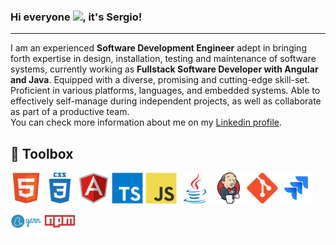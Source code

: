 ### Hi everyone <img src="https://raw.githubusercontent.com/MartinHeinz/MartinHeinz/master/wave.gif" width="30px">, it's Sergio!

---
I am an experienced <b>Software Development Engineer</b> adept in bringing forth expertise in design, installation, testing and maintenance of software systems, currently working as <b>Fullstack Software Developer with Angular and Java</b>. 
Equipped with a diverse, promising and cutting-edge skill-set. 
Proficient in various platforms, languages, and embedded systems. Able to effectively self-manage during independent projects, as well as collaborate as part of a productive team.
<br>
You can check more information about me on my <a href="https://www.linkedin.com/in/sergio-grinon-chico-software-developer/" target="_blank">Linkedin profile</a>.


🧰 Toolbox
---
<img src="https://github.com/devicons/devicon/raw/master/icons/html5/html5-original.svg" alt="HTML" width="50" height="50" style="max-width: 100%;"> <img src="https://github.com/devicons/devicon/raw/master/icons/css3/css3-plain-wordmark.svg" alt="CSS" width="50" height="50" style="max-width: 100%;"> <img src="https://github.com/devicons/devicon/blob/master/icons/angularjs/angularjs-original.svg" alt="Angular" width="50" height="50" style="max-width: 100%;"> <img src="https://github.com/devicons/devicon/blob/master/icons/typescript/typescript-original.svg" alt="JavaScript" width="50" height="50" style="max-width: 100%;"> <img src="https://github.com/devicons/devicon/blob/master/icons/javascript/javascript-original.svg" alt="JavaScript" width="50" height="50" style="max-width: 100%;"> <img src="https://github.com/devicons/devicon/blob/master/icons/java/java-original.svg" alt="Java" width="50" height="50" style="max-width: 100%;"> <img src="https://github.com/devicons/devicon/blob/master/icons/jenkins/jenkins-original.svg" alt="Jenkins" width="50" height="50" style="max-width: 100%;"> <img src="https://github.com/devicons/devicon/blob/master/icons/git/git-original.svg" alt="Jenkins" width="50" height="50" style="max-width: 100%;"> <img src="https://github.com/devicons/devicon/blob/master/icons/jira/jira-original.svg" alt="Jenkins" width="50" height="50" style="max-width: 100%;"> <img src="https://github.com/devicons/devicon/blob/master/icons/yarn/yarn-original-wordmark.svg" alt="Jenkins" width="50" height="50" style="max-width: 100%;"> <img src="https://github.com/devicons/devicon/blob/master/icons/npm/npm-original-wordmark.svg" alt="Jenkins" width="50" height="50" style="max-width: 100%;">
